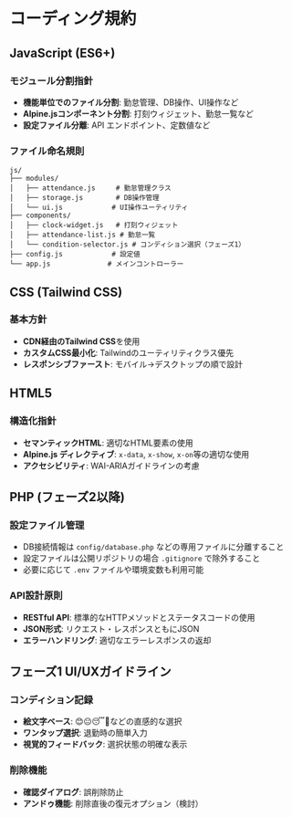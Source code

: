 # コーディング規約

## JavaScript (ES6+)

### モジュール分割指針

- **機能単位でのファイル分割**: 勤怠管理、DB操作、UI操作など
- **Alpine.jsコンポーネント分割**: 打刻ウィジェット、勤怠一覧など
- **設定ファイル分離**: API エンドポイント、定数値など

### ファイル命名規則

```text
js/
├── modules/
│   ├── attendance.js     # 勤怠管理クラス
│   ├── storage.js        # DB操作管理
│   └── ui.js            # UI操作ユーティリティ
├── components/
│   ├── clock-widget.js   # 打刻ウィジェット
│   ├── attendance-list.js # 勤怠一覧
│   └── condition-selector.js # コンディション選択（フェーズ1）
├── config.js            # 設定値
└── app.js              # メインコントローラー
```

## CSS (Tailwind CSS)

### 基本方針

- **CDN経由のTailwind CSS**を使用
- **カスタムCSS最小化**: Tailwindのユーティリティクラス優先
- **レスポンシブファースト**: モバイル→デスクトップの順で設計

## HTML5

### 構造化指針

- **セマンティックHTML**: 適切なHTML要素の使用
- **Alpine.js ディレクティブ**: `x-data`, `x-show`, `x-on`等の適切な使用
- **アクセシビリティ**: WAI-ARIAガイドラインの考慮

## PHP (フェーズ2以降)

### 設定ファイル管理

- DB接続情報は `config/database.php` などの専用ファイルに分離すること
- 設定ファイルは公開リポジトリの場合 `.gitignore` で除外すること
- 必要に応じて `.env` ファイルや環境変数も利用可能

### API設計原則

- **RESTful API**: 標準的なHTTPメソッドとステータスコードの使用
- **JSON形式**: リクエスト・レスポンスともにJSON
- **エラーハンドリング**: 適切なエラーレスポンスの返却

## フェーズ1 UI/UXガイドライン

### コンディション記録

- **絵文字ベース**: 😊😐😴🤒などの直感的な選択
- **ワンタップ選択**: 退勤時の簡単入力
- **視覚的フィードバック**: 選択状態の明確な表示

### 削除機能

- **確認ダイアログ**: 誤削除防止
- **アンドゥ機能**: 削除直後の復元オプション（検討）
